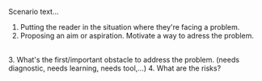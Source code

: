 Scenario text...

1. Putting the reader in the situation where they're facing a problem.
2. Proposing an aim or aspiration. Motivate a way to adress the problem.
<br>
3. What's the first/important obstacle to address the problem. (needs diagnostic, needs learning, needs tool,...)
4. What are the risks?
